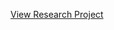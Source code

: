 [View Research Project](https://github.com/BradenDrewery/DA-460/blob/main/DA-460-Research-Project-Deliverable-Braden-Drewery.pdf")
